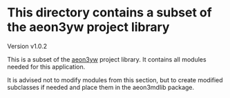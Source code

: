 # This directory contains a subset of the aeon3yw project library

Version v1.0.2

This is a subset of the [aeon3yw](https://github.com/peter88213/aeon3yw) project library. It contains all modules needed for this application. 

It is advised not to modify modules from this section, but to create modified subclasses if needed and place them in the aeon3mdlib package.
